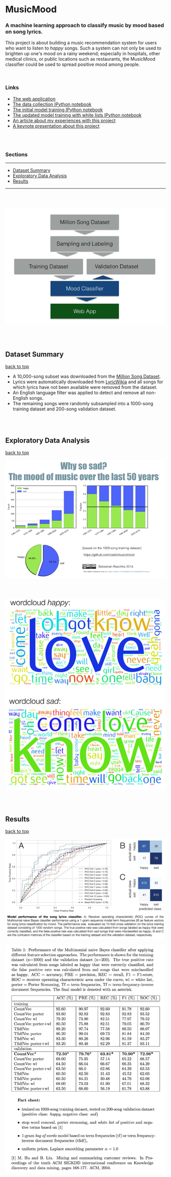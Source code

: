 # MusicMood

### A machine learning approach to classify music by mood based on song lyrics.

This project is about building a music recommendation system for users who want to listen to *happy* songs. Such a system can not only be used to brighten up one's mood on a rainy weekend; especially in hospitals, other medical clinics, or public locations such as restaurants, the MusicMood classifier could be used to spread positive mood among people.

<br>

### Links

- [The web application](http://sebastianraschka.com/Webapps/musicmood.html)
- [The data collection IPython notebook](http://nbviewer.ipython.org/github/rasbt/musicmood/blob/master/code/collect_data/data_collection.ipynb)
- [The initial model training IPython notebook](http://nbviewer.ipython.org/github/rasbt/musicmood/blob/master/code/classify_lyrics/nb_init_model.ipynb)
- [The updated model training with white lists IPython notebook](http://nbviewer.ipython.org/github/rasbt/musicmood/blob/master/code/classify_lyrics/nb_whitelist_model.ipynb)
- [An article about my experiences with this project](http://sebastianraschka.com/Articles/2014_musicmood.html)
- [A keynote presentation about this project](http://www.slideshare.net/SebastianRaschka/musicmood-20140912)

<br>
<br>

### Sections
<hr>

- [Dataset Summary](#dataset-summary)
- [Exploratory Data Analysis](#exploratory-data-analysis)
- [Results](#results)

<hr>

<br>
<br>

![](./images/flowchart.png)


<br>
<br>



## Dataset Summary
[back to top](#sections)

- A 10,000-song subset was downloaded from the [Million Song Dataset](http://labrosa.ee.columbia.edu/millionsong/pages/getting-dataset).
- Lyrics were automatically downloaded from [LyricWikia](http://lyrics.wikia.com/Lyrics_Wiki) and all songs for which lyrics have not been available were removed from the dataset.
 - An English language filter was applied to detect and remove all non-English songs.
 -  The remaining songs were randomly subsampled into a 1000-song training dataset and 200-song validation dataset.



<br>
<br>

## Exploratory Data Analysis

[back to top](#sections)

![](./images/exploratory_1.png)

<br>
<br>

![](./images/wordclouds.png)


<br>
<br>


## Results
[back to top](#sections)


![](./images/roc_best.png)

![](./images/performance_table.png)
